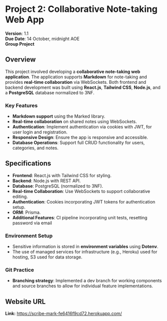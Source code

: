 # Project 2: Collaborative Note-taking Web App

**Version**: 1.1  
**Due Date**: 14 October, midnight AOE  
**Group Project**

## Overview

This project involved developing a **collaborative note-taking web application**. The application supports **Markdown** for note-taking and provides **real-time collaboration** via WebSockets. Both frontend and backend development was built using **React.js**, **Tailwind CSS**, **Node.js**, and a **PostgreSQL** database normalized to 3NF.

### Key Features

- **Markdown support** using the Marked library.
- **Real-time collaboration** on shared notes using WebSockets.
- **Authentication**: Implement authentication via cookies with JWT, for user login and registration.
- **Responsive Design**: Ensure the app is responsive and accessible.
- **Database Operations**: Support full CRUD functionality for users, categories, and notes.

## Specifications

- **Frontend**: React.js with Tailwind CSS for styling.
- **Backend**: Node.js with REST API.
- **Database**: PostgreSQL (normalized to 3NF).
- **Real-time Collaboration**: Use WebSockets to support collaborative editing.
- **Authentication**: Cookies incorporating JWT tokens for authentication setup.
- **ORM**: Prisma.
- **Additional Features**: CI pipeline incorporating unit tests, resetting password via email

### Environment Setup

- Sensitive information is stored in **environment variables** using **Dotenv**.
- The use of managed services for infrastructure (e.g., Heroku) used for hosting, S3 used for data storage.


### Git Practice

- **Branching strategy**: Implemented a dev branch for working components and source branches to allow for individual feature implementations.

## Website  URL

**Link:** https://scribe-mark-fe6416f9cd72.herokuapp.com/ 